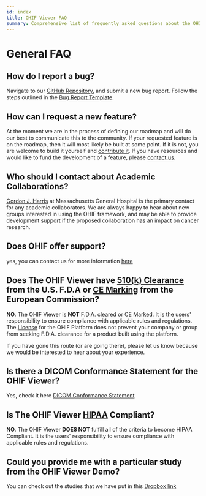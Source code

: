 ```yaml
---
id: index
title: OHIF Viewer FAQ
summary: Comprehensive list of frequently asked questions about the OHIF Viewer, covering common inquiries about reporting bugs, requesting features, academic collaborations, regulatory status, and obtaining demo studies.
---
```



# General FAQ


## How do I report a bug?

Navigate to our [GitHub Repository][new-issue], and submit a new bug report.
Follow the steps outlined in the [Bug Report Template][bug-report-template].

## How can I request a new feature?

At the moment we are in the process of defining our roadmap and will do our best
to communicate this to the community. If your requested feature is on the
roadmap, then it will most likely be built at some point. If it is not, you are
welcome to build it yourself and [contribute it](../development/contributing.md).
If you have resources and would like to fund the development of a feature,
please [contact us](https://ohif.org/get-support).


## Who should I contact about Academic Collaborations?

[Gordon J. Harris](https://www.dfhcc.harvard.edu/insider/member-detail/member/gordon-j-harris-phd/)
at Massachusetts General Hospital is the primary contact for any academic
collaborators. We are always happy to hear about new groups interested in using
the OHIF framework, and may be able to provide development support if the
proposed collaboration has an impact on cancer research.

## Does OHIF offer support?

yes, you can contact us for more information [here](https://ohif.org/get-support)


## Does The OHIF Viewer have [510(k) Clearance][501k-clearance] from the U.S. F.D.A or [CE Marking][ce-marking] from the European Commission?

**NO.** The OHIF Viewer is **NOT** F.D.A. cleared or CE Marked. It is the users'
responsibility to ensure compliance with applicable rules and regulations. The
[License](https://github.com/OHIF/Viewers/blob/master/LICENSE) for the OHIF
Platform does not prevent your company or group from seeking F.D.A. clearance
for a product built using the platform.

If you have gone this route (or are going there), please let us know because we
would be interested to hear about your experience.

## Is there a DICOM Conformance Statement for the OHIF Viewer?

Yes, check it here [DICOM Conformance Statement](https://docs.google.com/document/d/1hbDlUApX4svX33gAUGxGfD7fXXZNaBsX0hSePbc-hNA/edit?usp=sharing)

## Is The OHIF Viewer [HIPAA][hipaa-def] Compliant?

**NO.** The OHIF Viewer **DOES NOT** fulfill all of the criteria to become HIPAA
Compliant. It is the users' responsibility to ensure compliance with applicable
rules and regulations.

## Could you provide me with a particular study from the OHIF Viewer Demo?

You can check out the studies that we have put in this [Dropbox link](https://www.dropbox.com/scl/fo/66xidsx13pn0zf3b9cbfq/ADaCgn7aT29WMlnTdT_WRXM?rlkey=rratvx6g4kfxnswjdbupewjye&dl=0)





<!--
  Links
  -->
[general]: #general
[technical]: #technicalß˚
[report-bug]: #how-do-i-report-a-bug
[new-feature]: #how-can-i-request-a-new-feature
[commercial-support]: #does-ohif-offer-commercial-support
[academic]: #who-should-i-contact-about-academic-collaborations
[fda-clearance]: #does-the-ohif-viewer-have-510k-clearance-from-the-us-fda-or-ce-marking-from-the-european-commission
[hipaa]: #is-the-ohif-viewer-hipaa-compliant
[501k-clearance]: https://www.fda.gov/MedicalDevices/DeviceRegulationandGuidance/HowtoMarketYourDevice/PremarketSubmissions/PremarketNotification510k/
[ce-marking]: https://ec.europa.eu/growth/single-market/ce-marking_en
[hipaa-def]: https://en.wikipedia.org/wiki/Health_Insurance_Portability_and_Accountability_Act
[new-issue]: https://github.com/OHIF/Viewers/issues/new/choose
[bug-report-template]: https://github.com/OHIF/Viewers/issues/new?assignees=&labels=Bug+Report+%3Abug%3A&template=---bug-report.md&title=
